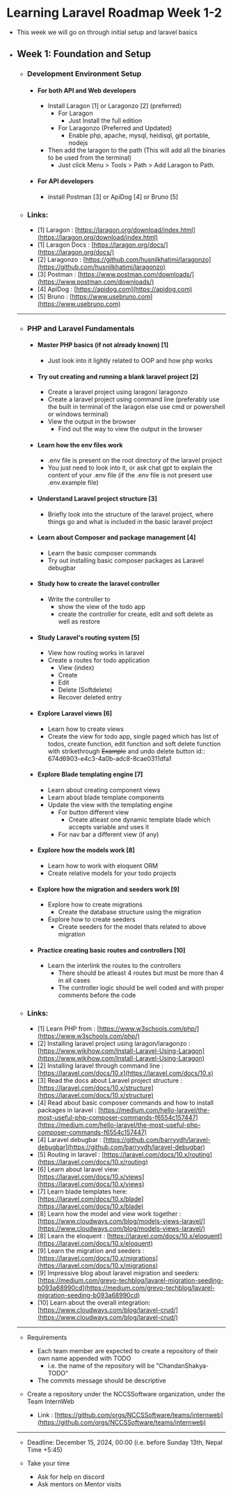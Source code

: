 # Learning Laravel Roadmap Week 1-2
- This week we will go on through initial setup and laravel basics
- ## Week 1: Foundation and Setup
	- ### Development Environment Setup
		- #### For both API and Web developers
			- Install Laragon [1] or Laragonzo [2] (preferred)
				- For Laragon
					- Just Install the full edition
				- For Laragonzo (Preferred and Updated)
					- Enable php, apache, mysql, heidisql, git portable, nodejs
			- Then add the laragon to the path (This will add all the binaries to be used from the terminal)
				- Just click Menu > Tools > Path > Add Laragon to Path.
		- #### For API developers
			- install Postman [3] or ApiDog [4] or Bruno [5]
    - ### Links:
        - [1] Laragon : [https://laragon.org/download/index.html](https://laragon.org/download/index.html)
        - [1] Laragon Docs : [https://laragon.org/docs/](https://laragon.org/docs/)
        - [2] Laragonzo : [https://github.com/husnilkhatimi/laragonzo](https://github.com/husnilkhatimi/laragonzo)
        - [3] Postman : [https://www.postman.com/downloads/](https://www.postman.com/downloads/)
        - [4] ApiDog : [https://apidog.com](https://apidog.com)
        - [5] Bruno : [https://www.usebruno.com](https://www.usebruno.com)
	
    <hr>

	- ### PHP and Laravel Fundamentals
		- #### Master PHP basics (if not already known) [1]
			- Just look into it lightly related to OOP and how php works
		- #### Try out creating and running a blank laravel project [2]
			- Create a laravel project using laragon/ laragonzo
			- Create a laravel project using command line (preferably use the built in terminal of the laragon else use cmd or powershell or windows terminal)
			- View the output in the browser
				- Find out the way to view the output in the browser
		- #### Learn how the env files work
			- .env file is present on the root directory of the laravel project
			- You just need to look into it, or ask chat gpt to explain the content of your .env file (if the .env file is not present use .env.example file)
		- #### Understand Laravel project structure [3]
			- Briefly look into the structure of the laravel project, where things go and what is included in the basic laravel project
		- #### Learn about Composer and package management [4]
			- Learn the basic composer commands
			- Try out installing basic composer packages as Laravel debugbar
		- #### Study how to create the laravel controller
			- Write the controller to
				- show the view of the todo app
				- create the controller for create, edit and soft delete as well as restore
		- #### Study Laravel's routing system [5]
			- View how routing works in laravel
			- Create a routes for todo application
				- View (index)
				- Create
				- Edit
				- Delete (Softdelete)
				- Recover deleted entry
		- #### Explore Laravel views [6]
			- Learn how to create views
			- Create the view for todo app, single paged which has list of todos, create function, edit function and soft delete function with strikethrough ~~Example~~ and undo delete button
			  id:: 674d6903-e4c3-4a0b-adc8-8cae0311dfa1
		- #### Explore Blade templating engine [7]
			- Learn about creating component views
			- Learn about blade template components
			- Update the view with the templating engine
				- For button different view
					- Create atleast one dynamic template blade which accepts variable and uses it
				- For nav bar a different view (if any)
		- #### Explore how the models work [8]
			- Learn how to work with eloquent ORM
			- Create relative models for your todo projects
		- #### Explore how the migration and seeders work [9]
			- Explore how to create migrations
				- Create the database structure using the migration
			- Explore how to create seeders
				- Create seeders for the model thats related to above migration
		- #### Practice creating basic routes and controllers [10]
			- Learn the interlink the routes to the controllers
				- There should be atleast 4 routes but must be more than 4 in all cases
				- The controller logic should be well coded and with proper comments before the code
	- ### Links:
		- [1] Learn PHP from : [https://www.w3schools.com/php/](https://www.w3schools.com/php/)
		- [2] Installing laravel project using laragon/laragonzo  : [https://www.wikihow.com/Install-Laravel-Using-Laragon](https://www.wikihow.com/Install-Laravel-Using-Laragon)
		- [2] Installing laravel through command line : [https://laravel.com/docs/10.x](https://laravel.com/docs/10.x)
		- [3] Read the docs about Laravel project structure : [https://laravel.com/docs/10.x/structure](https://laravel.com/docs/10.x/structure)
		- [4] Read about basic composer commands and how to install packages in laravel : [https://medium.com/hello-laravel/the-most-useful-php-composer-commands-f6554c157447](https://medium.com/hello-laravel/the-most-useful-php-composer-commands-f6554c157447)
		- [4] Laravel debugbar : [https://github.com/barryvdh/laravel-debugbar](https://github.com/barryvdh/laravel-debugbar)
		- [5] Routing in laravel : [https://laravel.com/docs/10.x/routing](https://laravel.com/docs/10.x/routing)
		- [6] Learn about laravel view: [https://laravel.com/docs/10.x/views](https://laravel.com/docs/10.x/views)
		- [7] Learn blade templates here: [https://laravel.com/docs/10.x/blade](https://laravel.com/docs/10.x/blade)
		- [8] Learn how the model and view work together : [https://www.cloudways.com/blog/models-views-laravel/](https://www.cloudways.com/blog/models-views-laravel/)
		- [8] Learn the eloquent : [https://laravel.com/docs/10.x/eloquent](https://laravel.com/docs/10.x/eloquent)
		- [9] Learn the migration and seeders : [https://laravel.com/docs/10.x/migrations](https://laravel.com/docs/10.x/migrations)
		- [9] Impressive blog about laravel migration and seeders: [https://medium.com/grevo-techblog/lavarel-migration-seeding-b093a68990cd](https://medium.com/grevo-techblog/lavarel-migration-seeding-b093a68990cd)
		- [10] Learn about the overall integration: [https://www.cloudways.com/blog/laravel-crud/](https://www.cloudways.com/blog/laravel-crud/)
	
    <hr>

	- Requirements
		- Each team member are expected to create a repository of their own name appended with TODO
			- i.e. the name of the repository will be "ChandanShakya-TODO"
		- The commits message should be descriptive
	
	- Create a repository under the NCCSSoftware organization, under the Team InternWeb
		- Link : [https://github.com/orgs/NCCSSoftware/teams/internweb](https://github.com/orgs/NCCSSoftware/teams/internweb)
	<hr>
	
	- Deadline: December 15, 2024, 00:00 (i.e. before Sunday 13th, Nepal Time +5:45)
	
	- Take your time
		- Ask for help on discord
		- Ask mentors on Mentor visits
